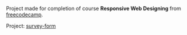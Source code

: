 Project made for completion of course **Responsive Web Designing** from [freecodecamp](https://freecodecamp.org).

Project: [survey-form](https://coolabhays.github.io/freecodecamp-survey-form)

